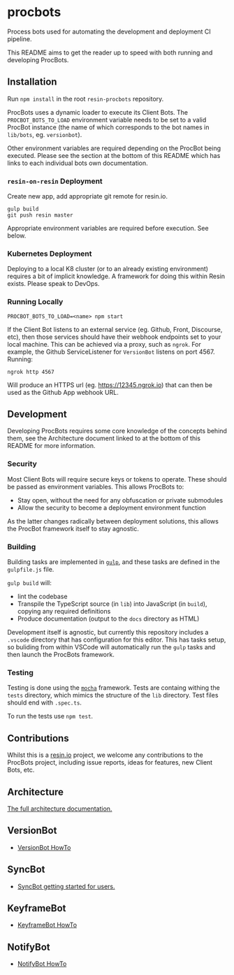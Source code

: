 # procbots

Process bots used for automating the development and deployment CI pipeline.

This README aims to get the reader up to speed with both running and developing ProcBots.

## Installation

Run `npm install` in the root `resin-procbots` repository.

ProcBots uses a dynamic loader to execute its Client Bots. The `PROCBOT_BOTS_TO_LOAD` environment variable needs to be set to a valid ProcBot instance (the name of which corresponds to the bot names in `lib/bots`, eg. `versionbot`).

Other environment variables are required depending on the ProcBot being executed. Please see the section at the bottom of this README which has links to each individual bots own documentation.

### `resin-on-resin` Deployment

Create new app, add appropriate git remote for resin.io.

```
gulp build
git push resin master
```

Appropriate environment variables are required before execution. See below.

### Kubernetes Deployment

Deploying to a local K8 cluster (or to an already existing environment) requires a bit of implicit knowledge. A framework for doing this within Resin exists. Please speak to DevOps.

### Running Locally

```
PROCBOT_BOTS_TO_LOAD=<name> npm start
```

If the Client Bot listens to an external service (eg. Github, Front, Discourse, etc), then those services should have their webhook endpoints set to your local machine. This can be achieved via a proxy, such as `ngrok`. For example, the Github ServiceListener for `VersionBot` listens on port 4567. Running:
```
ngrok http 4567
```
Will produce an HTTPS url (eg. https://12345.ngrok.io) that can then be used as the Github App webhook URL.

## Development

Developing ProcBots requires some core knowledge of the concepts behind them, see the Architecture document linked to at the bottom of this README for more information.

### Security

Most Client Bots will require secure keys or tokens to operate. These should be passed as environment variables. This allows ProcBots to:
* Stay open, without the need for any obfuscation or private submodules
* Allow the security to become a deployment environment function

As the latter changes radically between deployment solutions, this allows the ProcBot framework itself to stay agnostic.

### Building

Building tasks are implemented in [`gulp`](http://gulpjs.com/), and these tasks are defined in the `gulpfile.js` file.

`gulp build` will:
* lint the codebase
* Transpile the TypeScript source (in `lib`) into JavaScript (in `build`), copying any required definitions
* Produce documentation (output to the `docs` directory as HTML)

Development itself is agnostic, but currently this repository includes a `.vscode` directory that has configuration for this editor. This has tasks setup, so buliding from within VSCode will automatically run the `gulp` tasks and then launch the ProcBots framework.

### Testing

Testing is done using the [`mocha`](https://mochajs.org/) framework. Tests are containg withing the `tests` directory, which mimics the structure of the `lib` directory. Test files should end with `.spec.ts`.

To run the tests use `npm test`.

## Contributions

Whilst this is a [resin.io](http://resin.io) project, we welcome any contributions to the ProcBots project, including issue reports, ideas for features, new Client Bots, etc.

## Architecture

[The full architecture documentation.](https://github.com/resin-io-modules/resin-procbots/blob/master/docresources/Architecture/procbot-architecture.md)

## VersionBot

* [VersionBot HowTo](https://github.com/resin-io-modules/resin-procbots/blob/master/docresources/VersionBot/versionbot.md)

## SyncBot

* [SyncBot getting started for users.](https://github.com/resin-io-modules/resin-procbots/blob/master/docresources/SyncBot/syncbot-readme.md)

## KeyframeBot

* [KeyframeBot HowTo](https://github.com/resin-io-modules/resin-procbots/blob/master/docresources/KeyframeBot/keyframebot.md)

## NotifyBot

* [NotifyBot HowTo](https://github.com/resin-io-modules/resin-procbots/blob/master/docresources/NotifyBot/notifybot.md)
